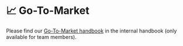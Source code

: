 # 📈 Go-To-Market

Please find our [Go-To-Market handbook](http://localhost:5000/s/WaLtJW7vSWtqVDvDxUtR/go-to-market) in the internal handbook (only available for team members).
